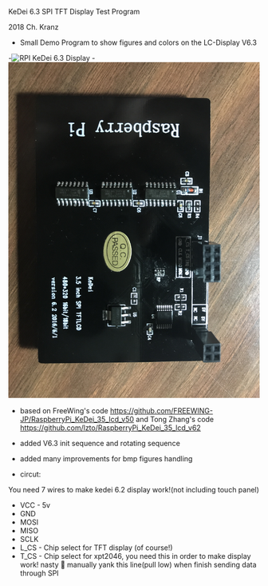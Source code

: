 KeDei 6.3 SPI TFT Display Test Program

2018 Ch. Kranz 
- Small Demo Program to show figures and colors on the LC-Display V6.3

-![RPI KeDei 6.3 Display](/kedei_63_work.jpg)
-![KeDei 6.3 Display Butt](/kedei_butt.jpg)

- based on FreeWing's code
    https://github.com/FREEWING-JP/RaspberryPi_KeDei_35_lcd_v50
  and Tong Zhang's code
    https://github.com/lzto/RaspberryPi_KeDei_35_lcd_v62

- added V6.3 init sequence and rotating sequence
- added many improvements for bmp figures handling

- circut:

You need 7 wires to make kedei 6.2 display work!(not including touch panel)

* VCC - 5v
* GND
* MOSI
* MISO
* SCLK
* L\_CS - Chip select for TFT display (of course!)
* T\_CS - Chip select for xpt2046, you need this in order to make display work!
nasty 🤢
manually yank this line(pull low) when finish sending data through SPI



